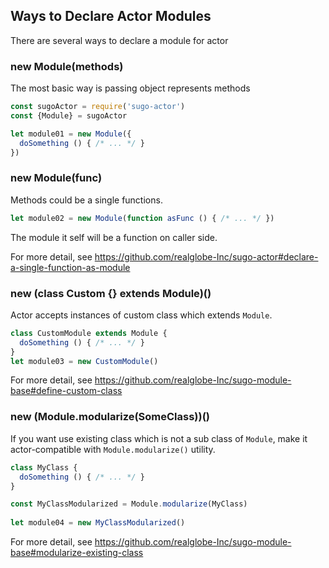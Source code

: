 ## Ways to Declare Actor Modules

There are several ways to declare a module for actor

### new Module(methods)

The most basic way is passing object represents methods

```javascript
const sugoActor = require('sugo-actor')
const {Module} = sugoActor

let module01 = new Module({
  doSomething () { /* ... */ }
})

```

### new Module(func)
 
Methods could be a single functions. 

```javascript
let module02 = new Module(function asFunc () { /* ... */ })
```

The module it self will be a function on caller side.

For more detail, see https://github.com/realglobe-Inc/sugo-actor#declare-a-single-function-as-module


### new (class Custom {} extends Module)()

Actor accepts instances of custom class which extends `Module`. 

```javascript
class CustomModule extends Module {
  doSomething () { /* ... */ }
}
let module03 = new CustomModule()
```

For more detail, see https://github.com/realglobe-Inc/sugo-module-base#define-custom-class


### new (Module.modularize(SomeClass))()

If you want use existing class which is not a sub class of `Module`, make it actor-compatible with `Module.modularize()` utility.   

```javascript
class MyClass {
  doSomething () { /* ... */ }
}

const MyClassModularized = Module.modularize(MyClass)
 
let module04 = new MyClassModularized()
```

For more detail, see https://github.com/realglobe-Inc/sugo-module-base#modularize-existing-class